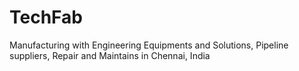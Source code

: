 # TechFab
Manufacturing with Engineering Equipments and Solutions, Pipeline suppliers, Repair and Maintains in Chennai, India
